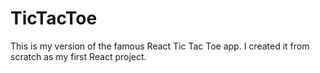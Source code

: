 # TicTacToe

This is my version of the famous React Tic Tac Toe app.  I created it from scratch as my first React project.
